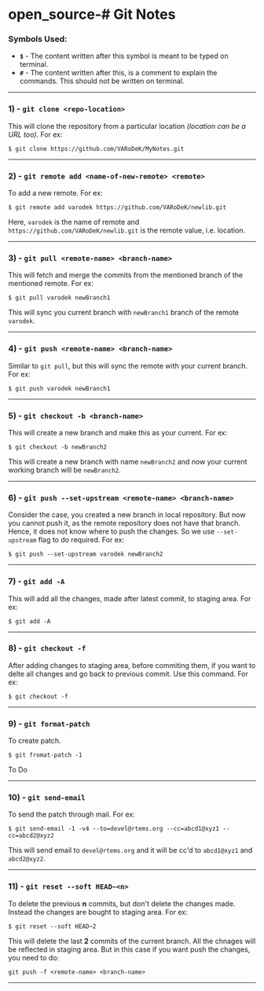 # open_source-# Git Notes

### Symbols Used:

* **`$`** - The content written after this symbol is meant to be typed on terminal.
* **`#`** - The content written after this, is a comment to explain the commands. This should not be written on terminal.

---

### 1) - `git clone <repo-location>`
This will clone the repository from a particular location _(location can be a URL too)_. For ex:
```
$ git clone https://github.com/VARoDeK/MyNotes.git
```

---

### 2) - `git remote add <name-of-new-remote> <remote>`
To add a new remote. For ex:
```
$ git remote add varodek https://github.com/VARoDeK/newlib.git
```
Here, `varodek` is the name of remote and `https://github.com/VARoDeK/newlib.git` is the remote value, i.e. location.

---

### 3) - `git pull <remote-name> <branch-name>`

This will fetch and merge the commits from the mentioned branch of the mentioned remote. For ex:
```
$ git pull varodek newBranch1
```
This will sync you current branch with `newBranch1` branch of the remote `varodek`.

---

### 4) - `git push <remote-name> <branch-name>`
Similar to `git pull`, but this will sync the remote with your current branch. For ex:
```
$ git push varodek newBranch1
```

---

### 5) - `git checkout -b <branch-name>`
This will create a new branch and make this as your current. For ex:
```
$ git checkout -b newBranch2
```
This will create a new branch with name `newBranch2` and now your current working branch will be `newBranch2`.

---

### 6) - `git push --set-upstream <remote-name> <branch-name>`

Consider the case, you created a new branch in local repository. But now you cannot push it, as the remote repository does not have that branch. Hence, it does not know where to push the changes. So we use `--set-upstream` flag to do required. For ex:
```
$ git push --set-upstream varodek newBranch2
```

---

### 7) - `git add -A`
This will add all the changes, made after latest commit, to staging area. For ex:
```
$ git add -A
```

---

### 8) - `git checkout -f`
After adding changes to staging area, before commiting them, if you want to delte all changes and go back to previous commit. Use this command. For ex:
```
$ git checkout -f
```

---

### 9) - `git format-patch`
To create patch.
```
$ git fromat-patch -1
```
To Do

---

### 10) - `git send-email`
To send the patch through mail. For ex:
```
$ git send-email -1 -v4 --to=devel@rtems.org --cc=abcd1@xyz1 --cc=abcd2@xyz2
```
This will send email to `devel@rtems.org` and it will be cc'd to `abcd1@xyz1` and `abcd2@xyz2`.

---

### 11) - `git reset --soft HEAD~<n>`
To delete the previous **n** commits, but don't delete the changes made. Instead the changes are bought to staging area. For ex:
```
$ git reset --soft HEAD~2
```
This will delete the last **2** commits of the current branch. All the chnages will be reflected in staging area. But in this case if you want push the changes, you need to do:
```
git push -f <remote-name> <branch-name>
```

---
